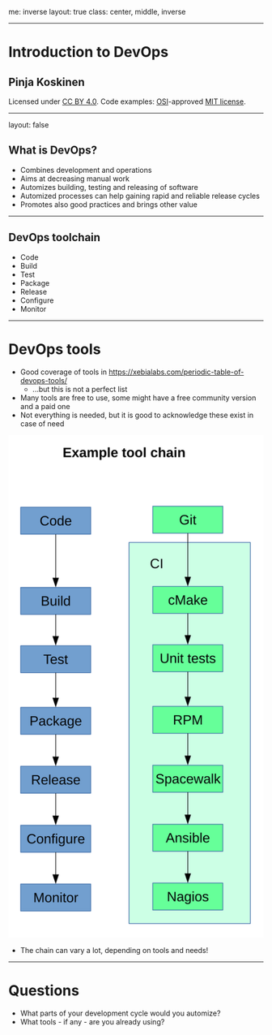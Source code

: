 me: inverse
layout: true
class: center, middle, inverse

---

# Introduction to DevOps

## Pinja Koskinen

Licensed under [CC BY 4.0](https://creativecommons.org/licenses/by/4.0/).
Code examples: [OSI](http://opensource.org)-approved [MIT license](http://opensource.org/licenses/mit-license.html).

---

layout: false

## What is DevOps?

- Combines development and operations
- Aims at decreasing manual work
- Automizes building, testing and releasing of software
- Automized processes can help gaining rapid and reliable release cycles
- Promotes also good practices and brings other value

---

## DevOps toolchain

- Code
- Build
- Test
- Package
- Release
- Configure
- Monitor

---

# DevOps tools

- Good coverage of tools in https://xebialabs.com/periodic-table-of-devops-tools/
  - ...but this is not a perfect list
- Many tools are free to use, some might have a free community version and a paid one
- Not everything is needed, but it is good to acknowledge these exist in case of need


![](img/devops/devops_toolchain.svg)

- The chain can vary a lot, depending on tools and needs!

---

# Questions

- What parts of your development cycle would you automize?
- What tools - if any - are you already using?

